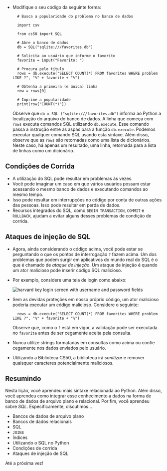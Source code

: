 * Modifique o seu código da seguinte forma:

        # Busca a popularidade do problema no banco de dados
        
        import csv
        
        from cs50 import SQL
        
        # Abre o banco de dados
        db = SQL("sqlite:///favorites.db")
        
        # Solicita ao usuário que informe o favorito
        favorite = input("Favorito: ")
        
        # Procura pelo título
        rows = db.execute("SELECT COUNT(*) FROM favorites WHERE problem LIKE ?", "%" + favorite + "%")
        
        # Obtenha a primeira (e única) linha
        row = rows[0]
        
        # Imprime a popularidade
        print(row["COUNT(*)"])

    Observe que `db = SQL ("sqlite:///favorites.db")` informa ao Python a localização do arquivo do banco de dados. A linha que começa com `rows` executa comandos SQL utilizando `db.execute`. Esse comando passa a instrução entre as aspas para a função `db.execute`. Podemos executar qualquer comando SQL usando esta sintaxe. Além disso, observe que as `rows` são retornadas como uma lista de dicionários. Neste caso, há apenas um resultado, uma linha, retornada para a lista de linhas como um dicionário.
    
Condições de Corrida
--------------------

* A utilização do SQL pode resultar em problemas às vezes. 
* Você pode imaginar um caso em que vários usuários possam estar acessando o mesmo banco de dados e executando comandos ao mesmo tempo.
* Isso pode resultar em interrupções no código por conta de outras ações das pessoas. Isso pode resultar em perda de dados.
* Recursos integrados do SQL, como `BEGIN TRANSACTION`, `COMMIT` e `ROLLBACK`, ajudam a evitar alguns desses problemas de condição de corrida.

Ataques de injeção de SQL
-------------------------

* Agora, ainda considerando o código acima, você pode estar se perguntando o que os pontos de interrogação `?` fazem acima. Um dos problemas que podem surgir em aplicativos do mundo real do SQL é o que é chamado de _ataque de injeção_. Um ataque de injeção é quando um ator malicioso pode inserir código SQL malicioso.
* Por exemplo, considere uma tela de login como abaixo:

  ![harvard key login screen with username and password fields](https://cs50.harvard.edu/x/2023/notes/7/cs50Week7Slide051.png "harvard key login screen")
    
* Sem as devidas proteções em nosso próprio código, um ator malicioso poderia executar um código malicioso. Considere o seguinte:

        rows = db.execute("SELECT COUNT(*) FROM favorites WHERE problem LIKE ?", "%" + favorite + "%")
    
    Observe que, como o `?` está em vigor, a validação pode ser executada no `favorite` antes de ser cegamente aceita pela consulta.
    
* Nunca utilize strings formatadas em consultas como acima ou confie cegamente nos dados enviados pelo usuário.
* Utilizando a Biblioteca CS50, a biblioteca irá _sanitizar_ e remover quaisquer caracteres potencialmente maliciosos.

Resumindo
----------

Nesta lição, você aprendeu mais sintaxe relacionada ao Python. Além disso, você aprendeu como integrar esse conhecimento a dados na forma de banco de dados de arquivo plano e relacional. Por fim, você aprendeu sobre _SQL_. Especificamente, discutimos...

* Bancos de dados de arquivo plano
* Bancos de dados relacionais
* SQL
* `JOIN`s
* Índices
* Utilizando o SQL no Python
* Condições de corrida
* Ataques de injeção de SQL

Até a próxima vez!